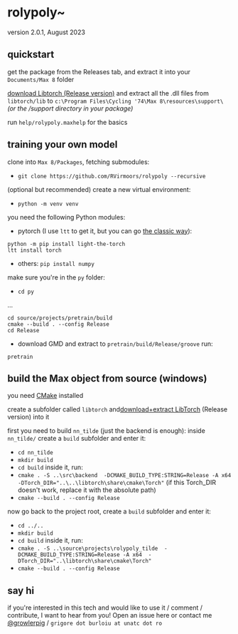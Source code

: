 # rolypoly~

version 2.0.1, August 2023

## quickstart

get the package from the Releases tab, and extract it into your `Documents/Max 8` folder

[download Libtorch (Release version)](https://pytorch.org/get-started/locally/) and extract all the .dll files from `libtorch/lib` to `c:\Program Files\Cycling '74\Max 8\resources\support\` *(or the /support directory in your package)*

run `help/rolypoly.maxhelp` for the basics

## training your own model

clone into `Max 8/Packages`, fetching submodules: 
- `git clone https://github.com/RVirmoors/rolypoly --recursive`

(optional but recommended) create a new virtual environment:
- `python -m venv venv`

you need the following Python modules:
- pytorch (I use `ltt` to get it, but you can go [the classic way](https://pytorch.org/get-started/locally/)):
```
python -m pip install light-the-torch
ltt install torch
```
- others:
`pip install numpy`

make sure you're in the `py` folder:
- `cd py`


...


```
cd source/projects/pretrain/build
cmake --build . --config Release
cd Release
```
- download GMD and extract to `pretrain/build/Release/groove`
run:
```
pretrain
```


## build the Max object from source (windows)

you need [CMake](https://cmake.org/download/) installed

create a subfolder called `libtorch` and[download+extract LibTorch](https://pytorch.org/get-started/locally/) (Release version) into it

first you need to build `nn_tilde` (just the backend is enough): inside `nn_tilde/` create a `build` subfolder and enter it:
- `cd nn_tilde`
- `mkdir build`
- `cd build`
inside it, run:
- `cmake . -S ..\src\backend  -DCMAKE_BUILD_TYPE:STRING=Release -A x64 -DTorch_DIR="..\..\libtorch\share\cmake\Torch"` (if this Torch_DIR doesn't work, replace it with the absolute path)
- `cmake --build . --config Release`

now go back to the project root, create a `build` subfolder and enter it:
- `cd ../..`
- `mkdir build`
- `cd build`
inside it, run:
- `cmake . -S ..\source\projects\rolypoly_tilde  -DCMAKE_BUILD_TYPE:STRING=Release -A x64  -DTorch_DIR="..\libtorch\share\cmake\Torch"`
- `cmake --build . --config Release`

## say hi

if you're interested in this tech and would like to use it / comment / contribute, I want to hear from you! Open an issue here or contact me [@growlerpig](https://twitter.com/growlerpig/) / `grigore dot burloiu at unatc dot ro`
